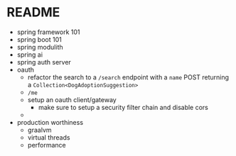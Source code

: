 # README

* spring framework 101
* spring boot 101
* spring modulith 
* spring ai
* spring auth server
* oauth 
    * refactor the search to a `/search` endpoint with a `name` POST returning a `Collection<DogAdoptionSuggestion>`
    * `/me`
    * setup an oauth client/gateway 
      * make sure to setup a security filter chain and disable cors
    * 
* production worthiness
  * graalvm 
  * virtual threads
  * performance